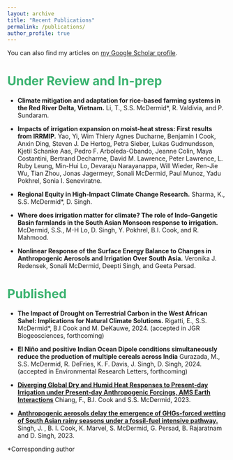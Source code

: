 ```yaml
---
layout: archive
title: "Recent Publications"
permalink: /publications/
author_profile: true
---
```


You can also find my articles on <a href="{{site.author.googlescholar}}">my Google Scholar profile</a>.

# <span style="color: MediumSeaGreen;">Under Review and In-prep</span>

* <strong>Climate mitigation and adaptation for rice-based farming systems in the Red River Delta, Vietnam.</strong>
Li, T., S.S. McDermid*, R. Valdivia, and P. Sundaram. 

* <strong>Impacts of irrigation expansion on moist-heat stress: First results from IRRMIP.</strong>
Yao, Yi, Wim Thiery Agnes Ducharne, Benjamin I Cook, Anxin Ding, Steven J. De Hertog, Petra Sieber, Lukas Gudmundsson, Kjetil Schanke Aas, Pedro F. Arboleda-Obando, Jeanne Colin, Maya Costantini, Bertrand Decharme, David M. Lawrence, Peter Lawrence, L. Ruby Leung, Min-Hui Lo, Devaraju Narayanappa, Will Wieder, Ren-Jie Wu, Tian Zhou, Jonas Jagermeyr, Sonali McDermid, Paul Munoz, Yadu Pokhrel, Sonia I. Seneviratne. 

* <strong>Regional Equity in High-Impact Climate Change Research.</strong>
Sharma, K., S.S. McDermid*, D. Singh. 

* <strong>Where does irrigation matter for climate? The role of Indo-Gangetic Basin farmlands in the South Asian Monsoon response to irrigation.</strong>
McDermid, S.S., M-H Lo, D. Singh, Y. Pokhrel, B.I. Cook, and R. Mahmood.

* <strong>Nonlinear Response of the Surface Energy Balance to Changes in Anthropogenic Aerosols and Irrigation Over South Asia.</strong>
Veronika J. Redensek, Sonali McDermid, Deepti Singh, and Geeta Persad.


# <span style="color: MediumSeaGreen;">Published</span>

* <strong>The Impact of Drought on Terrestrial Carbon in the West African Sahel: Implications for Natural Climate Solutions.</strong> Rigatti, E., S.S. McDermid*, B.I Cook and M. DeKauwe, 2024. (accepted in JGR Biogeosciences, forthcoming)

* <strong>El Niño and positive Indian Ocean Dipole conditions simultaneously reduce the production of multiple cereals across India</strong> Gurazada, M., S.S. McDermid, R. DeFries, K. F. Davis, J. Singh, D. Singh, 2024. (accepted in Environmental Research Letters, forthcoming)

* <strong><a href="https://doi.org/10.1175/EI-D-23-0006.1">Diverging Global Dry and Humid Heat Responses to Present-day Irrigation under Present-day Anthropogenic Forcings, AMS Earth Interactions</a> </strong> Chiang, F., B.I. Cook and S.S. McDermid, 2023.

* <strong><a href="https://agupubs.onlinelibrary.wiley.com/doi/10.1029/2023GL103949">Anthropogenic aerosols delay the emergence of GHGs-forced wetting of South Asian rainy seasons under a fossil-fuel intensive pathway.</a></strong> Singh, J. , B. I. Cook, K. Marvel, S. McDermid, G. Persad, B. Rajaratnam and D. Singh, 2023.

  

*Corresponding author


